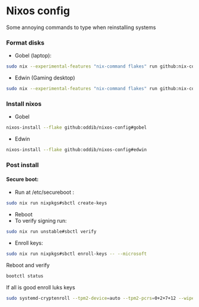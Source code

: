 # Nixos config

Some annoying commands to type when reinstalling systems
### Format disks
* Gobel (laptop):
```bash
sudo nix --experimental-features "nix-command flakes" run github:nix-community/disko/latest -- --mode destroy,format,mount raw.githubusercontent.com/oddib/nixos-config/refs/heads/main/hosts/gobel/disk-config.nix
```
* Edwin (Gaming desktop)
```bash
sudo nix --experimental-features "nix-command flakes" run github:nix-community/disko/latest -- --mode destroy,format,mount raw. githubusercontent.com/oddib/nixos-config/refs/heads/main/hosts/edwin/disk-config.nix
```
### Install nixos
* Gobel
```bash
nixos-install --flake github:oddib/nixos-config#gobel
```
* Edwin
```bash
nixos-install --flake github:oddib/nixos-config#edwin
```
### Post install
#### Secure boot:
- Run at /etc/secureboot :
```bash
sudo nix run nixpkgs#sbctl create-keys
```
- Reboot
- To verify signing run:
```bash
sudo nix run unstable#sbctl verify
```
- Enroll keys:
```bash
sudo nix run nixpkgs#sbctl enroll-keys -- --microsoft
```
Reboot and verify
```bash
bootctl status
```
If all is good enroll luks keys
```bash 
sudo systemd-cryptenroll --tpm2-device=auto --tpm2-pcrs=0+2+7+12 --wipe-slot=tpm2 /dev/nvme0n1p2
```